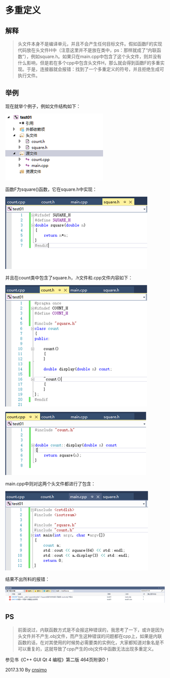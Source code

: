 # 多重定义

## 解释

> 头文件本身不是编译单元，并且不会产生任何目标文件。假如函数F的实现代码放在头文件H中（注意这里并不是放在类中，ps：那样就成了“内联函数”），例如square.h。如果只在main.cpp中包含了这个头文件，则并没有什么影响，但是若在多个cpp中包含头文件H，那么就会得到函数F的多重实现。于是，连接器就会报错：找到了一个多重定义的符号，并且拒绝生成可执行文件。

## 举例

现在就举个例子，例如文件结构如下：

![dialog.png](dialog.png)

函数F为square()函数，它在square.h中实现：

![square.png](square.png)

并且在count类中包含了square.h，.h文件和.cpp文件内容如下：

![count_h.png](count_h.png)

![count_cpp.png](count_cpp.png)

main.cpp中则对这两个头文件都进行了包含：

![main.png](main.png)

结果不出所料的报错：

![error.png](error.png)

## PS

> 前面说过，内联函数方式是不会报这种错误的，我思考了一下，或许是因为头文件并不产生.obj文件，而产生这种错误的问题都在cpp上，如果是内联函数的话，在对其使用的时候势必需要类的实例化，大家都知道对象名是不可以重复的，这就导致了cpp产生的obj文件中函数无法出现多重定义。

参见书《C++ GUI Qt 4 编程》第二版 464页附录D！



2017.3.10 By [cnsimo](http://github.com/54simo/Qt-simple)